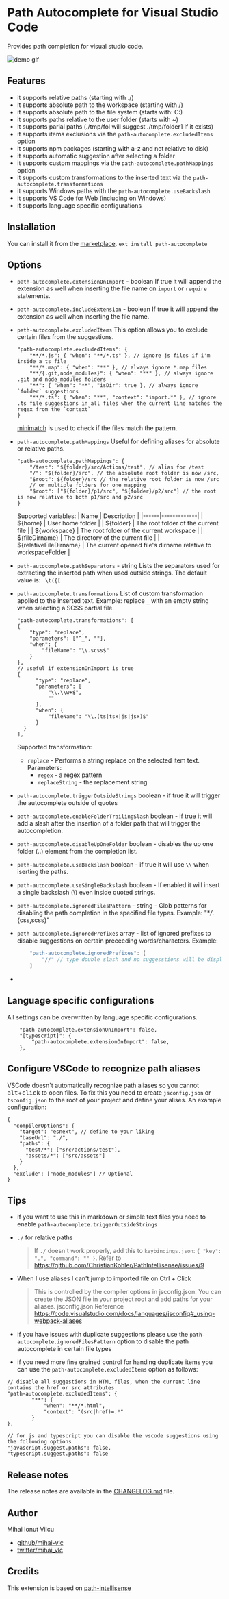 # Path Autocomplete for Visual Studio Code

Provides path completion for visual studio code.

<img src="https://raw.githubusercontent.com/ionutvmi/path-autocomplete/master/demo/path-autocomplete.gif" alt="demo gif" />

## Features

- it supports relative paths (starting with ./)
- it supports absolute path to the workspace (starting with /)
- it supports absolute path to the file system (starts with: C:)
- it supports paths relative to the user folder (starts with ~)
- it supports parial paths (./tmp/fol will suggest ./tmp/folder1 if it exists)
- it supports items exclusions via the `path-autocomplete.excludedItems` option
- it supports npm packages (starting with a-z and not relative to disk)
- it supports automatic suggestion after selecting a folder
- it supports custom mappings via the `path-autocomplete.pathMappings` option
- it supports custom transformations to the inserted text via the `path-autocomplete.transformations`
- it supports Windows paths with the `path-autocomplete.useBackslash`
- it supports VS Code for Web (including on Windows)
- it supports language specific configurations

## Installation

You can install it from the [marketplace](https://marketplace.visualstudio.com/items?itemName=ionutvmi.path-autocomplete).
`ext install path-autocomplete`

## Options

- `path-autocomplete.extensionOnImport` - boolean If true it will append the extension as well when inserting the file name on `import` or `require` statements.
- `path-autocomplete.includeExtension` - boolean If true it will append the extension as well when inserting the file name.
- `path-autocomplete.excludedItems`
  This option allows you to exclude certain files from the suggestions.

  ```jsonc
  "path-autocomplete.excludedItems": {
      "**/*.js": { "when": "**/*.ts" }, // ignore js files if i'm inside a ts file
      "**/*.map": { "when": "**" }, // always ignore *.map files
      "**/{.git,node_modules}": { "when": "**" }, // always ignore .git and node_modules folders
      "**": { "when": "**", "isDir": true }, // always ignore `folder` suggestions
      "**/*.ts": { "when": "**", "context": "import.*" }, // ignore .ts file suggestions in all files when the current line matches the regex from the `context`
  }
  ```

  [minimatch](https://www.npmjs.com/package/minimatch) is used to check if the files match the pattern.

- `path-autocomplete.pathMappings`
  Useful for defining aliases for absolute or relative paths.

  ```jsonc
  "path-autocomplete.pathMappings": {
      "/test": "${folder}/src/Actions/test", // alias for /test
      "/": "${folder}/src", // the absolute root folder is now /src,
      "$root": ${folder}/src // the relative root folder is now /src
      // or multiple folders for one mapping
      "$root": ["${folder}/p1/src", "${folder}/p2/src"] // the root is now relative to both p1/src and p2/src
  }
  ```

  Supported variables:
  | Name | Description |
  |------|-------------|
  | ${home} | User home folder |
  | ${folder} | The root folder of the current file |
  | ${workspace} | The root folder of the current workspace |
  | ${fileDirname} | The directory of the current file |
  | ${relativeFileDirname} | The current opened file's dirname relative to workspaceFolder |

- `path-autocomplete.pathSeparators` - string Lists the separators used for extracting the inserted path when used outside strings.
  The default value is: ` \t({[`

- `path-autocomplete.transformations`
  List of custom transformation applied to the inserted text.
  Example: replace `_` with an empty string when selecting a SCSS partial file.

  ```jsonc
  "path-autocomplete.transformations": [
  {
      "type": "replace",
      "parameters": ["^_", ""],
      "when": {
          "fileName": "\\.scss$"
      }
  },
  // useful if extensionOnImport is true
  {
        "type": "replace",
        "parameters": [
            "\\.\\w+$",
            ""
        ],
        "when": {
            "fileName": "\\.(ts|tsx|js|jsx)$"
        }
    }
  ],
  ```

  Supported transformation:

  - `replace` - Performs a string replace on the selected item text.
    Parameters:
    - `regex` - a regex pattern
    - `replaceString` - the replacement string

- `path-autocomplete.triggerOutsideStrings` boolean - if true it will trigger the autocomplete outside of quotes
- `path-autocomplete.enableFolderTrailingSlash` boolean - if true it will add a slash after the insertion of a folder path that will trigger the autocompletion.
- `path-autocomplete.disableUpOneFolder` boolean - disables the up one folder (..) element from the completion list.
- `path-autocomplete.useBackslash` boolean - if true it will use `\\` when iserting the paths.
- `path-autocomplete.useSingleBackslash` boolean - If enabled it will insert a single backslash (\\) even inside quoted strings.
- `path-autocomplete.ignoredFilesPattern` - string - Glob patterns for disabling the path completion in the specified file types. Example: "\*_/_.{css,scss}"
- `path-autocomplete.ignoredPrefixes` array - list of ignored prefixes to disable suggestions
  on certain preceeding words/characters.
  Example:
  ```js
      "path-autocomplete.ignoredPrefixes": [
          "//" // type double slash and no suggesstions will be displayed
      ]
  ```
-

## Language specific configurations

All settings can be overwritten by language specific configurations.

```jsonc
    "path-autocomplete.extensionOnImport": false,
    "[typescript]": {
        "path-autocomplete.extensionOnImport": false,
    },
```

## Configure VSCode to recognize path aliases

VSCode doesn't automatically recognize path aliases so you cannot <kbd>alt</kbd>+<kbd>click</kbd> to open files. To fix this you need to create `jsconfig.json` or `tsconfig.json` to the root of your project and define your alises. An example configuration:

```
{
  "compilerOptions": {
    "target": "esnext", // define to your liking
    "baseUrl": "./",
    "paths": {
      "test/*": ["src/actions/test"],
      "assets/*": ["src/assets"]
    }
  },
  "exclude": ["node_modules"] // Optional
}
```

## Tips

- if you want to use this in markdown or simple text files you need to enable `path-autocomplete.triggerOutsideStrings`

- `./` for relative paths

  > If `./` doesn't work properly, add this to `keybindings.json`: `{ "key": ".", "command": "" }`. Refer to https://github.com/ChristianKohler/PathIntellisense/issues/9

- When I use aliases I can't jump to imported file on Ctrl + Click
  > This is controlled by the compiler options in jsconfig.json. You can create the JSON file in your project root and add paths for your aliases.
  > jsconfig.json Reference
  > https://code.visualstudio.com/docs/languages/jsconfig#_using-webpack-aliases
- if you have issues with duplicate suggestions please use the `path-autocomplete.ignoredFilesPattern` option to disable the path autocomplete in certain file types
- if you need more fine grained control for handing duplicate items you can use the `path-autocomplete.excludedItems` option as follows:

```jsonc
// disable all suggestions in HTML files, when the current line contains the href or src attributes
"path-autocomplete.excludedItems": {
        "**": {
            "when": "**/*.html",
            "context": "(src|href)=.*"
        }
},

// for js and typescript you can disable the vscode suggestions using the following options
"javascript.suggest.paths": false,
"typescript.suggest.paths": false
```

## Release notes

The release notes are available in the [CHANGELOG.md](CHANGELOG.md) file.

## Author

Mihai Ionut Vilcu

- [github/mihai-vlc](https://github.com/mihai-vlc)
- [twitter/mihai_vlc](http://twitter.com/mihai_vlc)

## Credits

This extension is based on [path-intellisense](https://marketplace.visualstudio.com/items?itemName=christian-kohler.path-intellisense)
